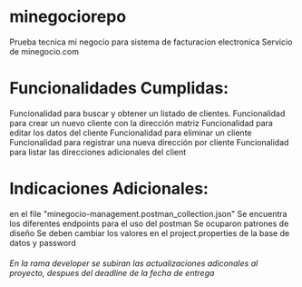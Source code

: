 # minegociorepo
Prueba tecnica mi negocio para sistema de facturacion electronica
Servicio de minegocio.com

# Funcionalidades Cumplidas:
 Funcionalidad para buscar y obtener un listado de clientes.
 Funcionalidad para crear un nuevo cliente con la dirección matriz
 Funcionalidad para editar los datos del cliente
 Funcionalidad para eliminar un cliente
 Funcionalidad para registrar una nueva dirección por cliente
 Funcionalidad para listar las direcciones adicionales del client

# Indicaciones Adicionales:
en el file "minegocio-management.postman_collection.json"
Se encuentra los diferentes endpoints para el uso del postman
Se ocuparon patrones de diseño
Se deben cambiar los valores en el project.properties de la base de datos y password
###### En la rama developer se subiran las actualizaciones adiconales al proyecto, despues del deadline de la fecha de entrega


